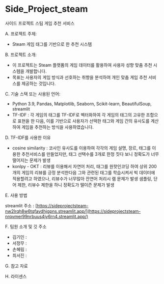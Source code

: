 # Side_Project_steam
사이드 프로젝트 스팀 게임 추천 서비스

A. 프로젝트 주제:
   - Steam 게임 태그를 기반으로 한 추천 시스템

B. 프로젝트 소개:
   - 이 프로젝트는 Steam 플랫폼의 게임 데이터를 활용하여 사용자 성향 맞춤 추천 시스템을 개발합니다.
   - 목표는 사용자의 게임 방식과 선호하는 취향을 분석하여 개인 맞춤 게임 추천 서비스를 제공하는 것입니다.

C. 기술 스택 또는 사용된 언어:
   - Python 3.9, Pandas, Matplotlib, Seaborn, Scikit-learn, BeautifulSoup, streamlit
   - TF-IDF : 각 게임의 태그를 TF-IDF로 벡터화하여 각 게임의 태그의 고유한 조합으로 표현을 한 다음, 이를 기반으로 사용자가 선택한 태그와 게임 간의 유사도를 계산하여 게임을 추천하는 방식을 사용하였습니다.

D. TF-IDF를 사용한 이유
   - cosine similarity : 코사인 유사도를 이용하여 각각의 게임 설명, 장르, 태그를 이용한 추천서비스를 만들었지만, 태그 선택수를 3개로 한정 짓다 보니 정확도가 너무 떨어지는 문제가 발생
   - konlpy - OKT : 리뷰를 이용해서 자연어 처리, 태그를 원핫인코딩 하여 상위 200개의 게임의 리뷰를 긍정 분석한다음 그와 관련된 태그를 학습시켜서 빅 데이터에 적용할려고 하였으나, 리뷰수가 너무많아 잔연어 처리시 램 문제가 발생 샘플링, 단어 제한, 리뷰수 제한을 하니 정확도가 떨이즌 문제가 발생

E. 사용 방법

  streamlit 주소 : [https://sideprojectsteam-nw2lrqh8w6tqfavdhjgpns.streamlit.app/](https://sideprojectsteam-nrqvmer99nrbuus4jy6rn4.streamlit.app/)

F. 팀원 소개 및 깃 주소
  - 김기인 : 
  - 서정무 : 
  - 손혜림 : 
  - 최서진 : 

G. 참고 자료

H. 라이센스
